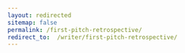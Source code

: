 ```yaml
---
layout: redirected
sitemap: false
permalink: /first-pitch-retrospective/
redirect_to:  /writer/first-pitch-retrospective/
---
```

